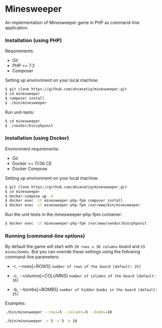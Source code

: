 # Minesweeper

An implementation of Minesweeper game in PHP as command-line application. 

### Installation (using PHP)

Requirements:

- Git
- PHP >= 7.2
- Composer

Setting up environment on your local machine:

```bash
$ git clone https://github.com/ahsanatiq/minesweeper.git
$ cd minesweeper
$ composer install
$ ./bin/minesweeper
```

Run unit-tests:

```bash
$ cd minesweeper
$ ./vendor/bin/phpunit
```


### Installation (using Docker)

Environment requirements:

- Git
- Docker >= 17.06 CE
- Docker Compose

Setting up environment on your local machine:

```bash
$ git clone https://github.com/ahsanatiq/minesweeper.git
$ cd minesweeper
$ docker-compose up -d
$ docker exec -it minesweeper-php-fpm composer install
$ docker exec -it minesweeper-php-fpm /var/www/bin/minesweeper
```

Run the unit-tests in the minesweeper-php-fpm container:

```bash
$ docker exec -it minesweeper-php-fpm /var/www/vendor/bin/phpunit
```

### Running (command-line options)

By default the game will start with `20 rows x 30 columns` board and `25 mines/bombs`. But you can overide these settings using the following command-line parameters:

- -r, --rows[=ROWS] `number of rows of the board [default: 25]`

- -c, --columns[=COLUMNS] `number of columns of the board [default: 30]`
- -b, --bombs[=BOMBS] `number of hidden bombs in the board [default: 25]`

Examples:

```bash
./bin/minesweeper --rows=5 --columns=5 --bombs=10
```
```bash
./bin/minesweeper -r 5 -c 5 -b 10
```


